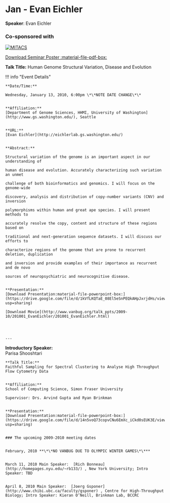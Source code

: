 # Jan - Evan Eichler

**Speaker**: Evan Eichler

### Co-sponsored with

[![MITACS](/images/mitacs.gif)](http://www.mitacs.math.ca)

[Download Seminar Poster :material-file-pdf-box:](http://www.vanbug.org/wp-content/uploads/2010/01/poster_jan_2010_corrected.pdf "poster_jan_2010.pdf")

**Talk Title:** Human Genome Structural Variation, Disease and Evolution

!!! info "Event Details"
    
    
    **Date/Time:**
    
    Wednesday, January 13, 2010, 6:00pm \*\*NOTE DATE CHANGE\*\*
    
    
    **Affiliation:**     
    [Department of Genome Sciences, HHMI, University of Washington](http://www.gs.washington.edu/), Seattle
    
    
    **URL:**     
    [Evan Eichler](http://eichlerlab.gs.washington.edu/)
    
    
    **Abstract:**
    
    Structural variation of the genome is an important aspect in our understanding of
    
    human disease and evolution. Accurately characterizing such variation an unmet
    
    challenge of both bioinformatics and genomics. I will focus on the genome-wide
    
    discovery, analysis and distribution of copy-number variants (CNV) and inversion
    
    polymorphisms within human and great ape species. I will present methods to
    
    accurately resolve the copy, content and structure of these regions based on
    
    traditional and next-generation sequence datasets. I will discuss our efforts to
    
    characterize regions of the genome that are prone to recurrent deletion, duplication
    
    and inversion and provide examples of their importance as recurrent and de novo
    
    sources of neuropsychiatric and neurocognitive disease.
    
    
    **Presentation:**     
    [Download Presentation:material-file-powerpoint-box:](https://drive.google.com/file/d/1kVfLKQTaE_08El5eSnPEQkAHpJxrjdHs/view?usp=sharing)
    
    [Download Movie](http://www.vanbug.org/talk_ppts/2009-10/201001_EvanEichler/201001_EvanEichler.html)
    
    
    
    
    ---

**Introductory Speaker:**     
    Parisa Shooshtari
    
    
    **Talk Title:**     
    Faithful Sampling for Spectral Clustering to Analyse High Throughput Flow Cytometry Data
    
    
    **Affiliation:**     
    School of Computing Science, Simon Fraser University
    
    Supervisor: Drs. Arvind Gupta and Ryan Brinkman
    
    
    **Presentation:**     
    [Download Presentation:material-file-powerpoint-box:](https://drive.google.com/file/d/14n5voQ73copvCNu6EmXc_iCkd0sEUK3E/view?usp=sharing)
    
    
    ### The upcoming 2009-2010 meeting dates
    
    
    February, 2010 **\*\*NO VANBUG DUE TO OLYMPIC WINTER GAMES\*\***
    
    
    March 11, 2010 Main Speaker:  [Rich Bonneau](http://homepages.nyu.edu/~rb133/) , New York University; Intro Speaker: TBD
    
    
    April 8, 2010 Main Speaker:  [Joerg Gsponer](http://www.chibi.ubc.ca/faculty/gsponer) , Centre for High-Throughput Biology; Intro Speaker: Kieran O’Neill, Brinkman Lab, BCCRC
    
    

